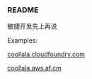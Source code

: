 ### README

敏捷开发先上再说

Examples:

[coollala.cloudfoundry.com](http://coollala.cloudfoundry.com)

[coollala.aws.af.cm](http://kankan.io/)